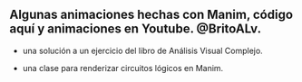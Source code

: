 ## Algunas animaciones hechas con Manim, código aquí y animaciones en Youtube. @BritoALv.



- una solución a un ejercicio del libro de Análisis Visual Complejo.

- una clase para renderizar circuitos lógicos en Manim.